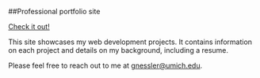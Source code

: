 ##Professional portfolio site

[Check it out!](https://gness1804.github.io/portfolio-site/index.html)

This site showcases my web development projects. It contains information on each project and details on my background, including a resume.

Please feel free to reach out to me at gnessler@umich.edu.
